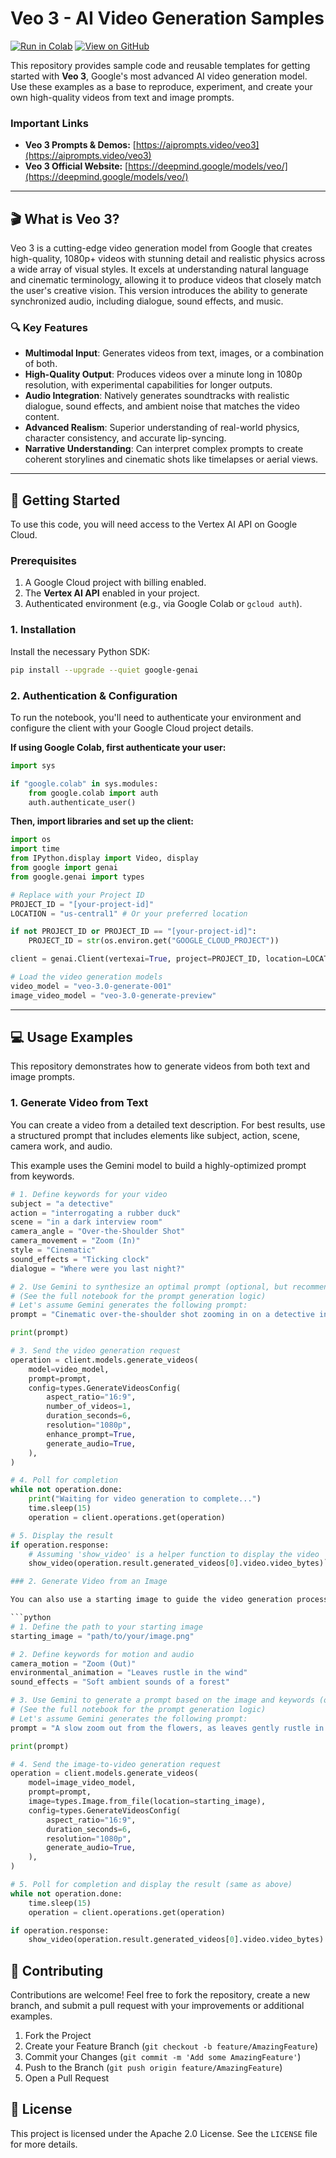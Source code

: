 # Veo 3 - AI Video Generation Samples

[![Run in Colab](https://colab.research.google.com/assets/colab-badge.svg)](https://colab.research.google.com/github/YOUR_USERNAME/YOUR_REPO/blob/main/veo_3_example.ipynb)
[![View on GitHub](https://img.shields.io/badge/View%20on-GitHub-blue?logo=github)](https://github.com/YOUR_USERNAME/YOUR_REPO)

This repository provides sample code and reusable templates for getting started with **Veo 3**, Google's most advanced AI video generation model. Use these examples as a base to reproduce, experiment, and create your own high-quality videos from text and image prompts.

### Important Links
*   **Veo 3 Prompts & Demos:** [https://aiprompts.video/veo3](https://aiprompts.video/veo3)
*   **Veo 3 Official Website:** [https://deepmind.google/models/veo/](https://deepmind.google/models/veo/)

---

## 🎬 What is Veo 3?

Veo 3 is a cutting-edge video generation model from Google that creates high-quality, 1080p+ videos with stunning detail and realistic physics across a wide array of visual styles. It excels at understanding natural language and cinematic terminology, allowing it to produce videos that closely match the user's creative vision. This version introduces the ability to generate synchronized audio, including dialogue, sound effects, and music.

### 🔍 Key Features

*   **Multimodal Input**: Generates videos from text, images, or a combination of both.
*   **High-Quality Output**: Produces videos over a minute long in 1080p resolution, with experimental capabilities for longer outputs.
*   **Audio Integration**: Natively generates soundtracks with realistic dialogue, sound effects, and ambient noise that matches the video content.
*   **Advanced Realism**: Superior understanding of real-world physics, character consistency, and accurate lip-syncing.
*   **Narrative Understanding**: Can interpret complex prompts to create coherent storylines and cinematic shots like timelapses or aerial views.

---

## 🚀 Getting Started

To use this code, you will need access to the Vertex AI API on Google Cloud.

### Prerequisites

1.  A Google Cloud project with billing enabled.
2.  The **Vertex AI API** enabled in your project.
3.  Authenticated environment (e.g., via Google Colab or `gcloud auth`).

### 1. Installation

Install the necessary Python SDK:
```bash
pip install --upgrade --quiet google-genai
```

### 2. Authentication & Configuration

To run the notebook, you'll need to authenticate your environment and configure the client with your Google Cloud project details.

**If using Google Colab, first authenticate your user:**
```python
import sys

if "google.colab" in sys.modules:
    from google.colab import auth
    auth.authenticate_user()
```

**Then, import libraries and set up the client:**
```python
import os
import time
from IPython.display import Video, display
from google import genai
from google.genai import types

# Replace with your Project ID
PROJECT_ID = "[your-project-id]"
LOCATION = "us-central1" # Or your preferred location

if not PROJECT_ID or PROJECT_ID == "[your-project-id]":
    PROJECT_ID = str(os.environ.get("GOOGLE_CLOUD_PROJECT"))

client = genai.Client(vertexai=True, project=PROJECT_ID, location=LOCATION)

# Load the video generation models
video_model = "veo-3.0-generate-001"
image_video_model = "veo-3.0-generate-preview"
```

---

## 💻 Usage Examples

This repository demonstrates how to generate videos from both text and image prompts.

### 1. Generate Video from Text

You can create a video from a detailed text description. For best results, use a structured prompt that includes elements like subject, action, scene, camera work, and audio.

This example uses the Gemini model to build a highly-optimized prompt from keywords.

```python
# 1. Define keywords for your video
subject = "a detective"
action = "interrogating a rubber duck"
scene = "in a dark interview room"
camera_angle = "Over-the-Shoulder Shot"
camera_movement = "Zoom (In)"
style = "Cinematic"
sound_effects = "Ticking clock"
dialogue = "Where were you last night?"

# 2. Use Gemini to synthesize an optimal prompt (optional, but recommended)
# (See the full notebook for the prompt generation logic)
# Let's assume Gemini generates the following prompt:
prompt = "Cinematic over-the-shoulder shot zooming in on a detective interrogating a rubber duck in a dark interview room. A ticking clock is heard, and the detective asks, 'Where were you last night?'"

print(prompt)

# 3. Send the video generation request
operation = client.models.generate_videos(
    model=video_model,
    prompt=prompt,
    config=types.GenerateVideosConfig(
        aspect_ratio="16:9",
        number_of_videos=1,
        duration_seconds=6,
        resolution="1080p",
        enhance_prompt=True,
        generate_audio=True,
    ),
)

# 4. Poll for completion
while not operation.done:
    print("Waiting for video generation to complete...")
    time.sleep(15)
    operation = client.operations.get(operation)

# 5. Display the result
if operation.response:
    # Assuming 'show_video' is a helper function to display the video
    show_video(operation.result.generated_videos[0].video.video_bytes)```

### 2. Generate Video from an Image

You can also use a starting image to guide the video generation process, adding motion and animation.

```python
# 1. Define the path to your starting image
starting_image = "path/to/your/image.png"

# 2. Define keywords for motion and audio
camera_motion = "Zoom (Out)"
environmental_animation = "Leaves rustle in the wind"
sound_effects = "Soft ambient sounds of a forest"

# 3. Use Gemini to generate a prompt based on the image and keywords (optional)
# (See the full notebook for the prompt generation logic)
# Let's assume Gemini generates the following prompt:
prompt = "A slow zoom out from the flowers, as leaves gently rustle in the wind, accompanied by the soft ambient sounds of a forest."

print(prompt)

# 4. Send the image-to-video generation request
operation = client.models.generate_videos(
    model=image_video_model,
    prompt=prompt,
    image=types.Image.from_file(location=starting_image),
    config=types.GenerateVideosConfig(
        aspect_ratio="16:9",
        duration_seconds=6,
        resolution="1080p",
        generate_audio=True,
    ),
)

# 5. Poll for completion and display the result (same as above)
while not operation.done:
    time.sleep(15)
    operation = client.operations.get(operation)

if operation.response:
    show_video(operation.result.generated_videos[0].video.video_bytes)
```

## 🤝 Contributing

Contributions are welcome! Feel free to fork the repository, create a new branch, and submit a pull request with your improvements or additional examples.

1.  Fork the Project
2.  Create your Feature Branch (`git checkout -b feature/AmazingFeature`)
3.  Commit your Changes (`git commit -m 'Add some AmazingFeature'`)
4.  Push to the Branch (`git push origin feature/AmazingFeature`)
5.  Open a Pull Request

## 📄 License

This project is licensed under the Apache 2.0 License. See the `LICENSE` file for more details.
